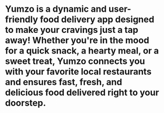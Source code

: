# Yumzo is a dynamic and user-friendly food delivery app designed to make your cravings just a tap away! Whether you're in the mood for a quick snack, a hearty meal, or a sweet treat, Yumzo connects you with your favorite local restaurants and ensures fast, fresh, and delicious food delivered right to your doorstep.

